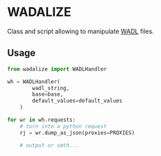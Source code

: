 # WADALIZE

Class and script allowing to manipulate [WADL](https://es.wikipedia.org/wiki/Web_Application_Description_Language) files.

## Usage

```python
from wadalize import WADLHandler

wh = WADLHandler(
        wadl_string,
        base=base,
        default_values=default_values
    )

for wr in wh.requests:
    # turn into a python request
    rj = wr.dump_as_json(proxies=PROXIES)

    # output or smth...
```
